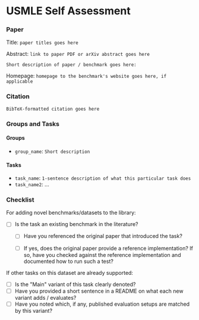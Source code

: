# USMLE Self Assessment

### Paper

Title: `paper titles goes here`

Abstract: `link to paper PDF or arXiv abstract goes here`

`Short description of paper / benchmark goes here:`

Homepage: `homepage to the benchmark's website goes here, if applicable`


### Citation

```
BibTeX-formatted citation goes here
```

### Groups and Tasks

#### Groups

* `group_name`: `Short description`

#### Tasks

* `task_name`: `1-sentence description of what this particular task does`
* `task_name2`: ...

### Checklist

For adding novel benchmarks/datasets to the library:
* [ ] Is the task an existing benchmark in the literature?
  * [ ] Have you referenced the original paper that introduced the task?
  * [ ] If yes, does the original paper provide a reference implementation? If so, have you checked against the reference implementation and documented how to run such a test?


If other tasks on this dataset are already supported:
* [ ] Is the "Main" variant of this task clearly denoted?
* [ ] Have you provided a short sentence in a README on what each new variant adds / evaluates?
* [ ] Have you noted which, if any, published evaluation setups are matched by this variant?
